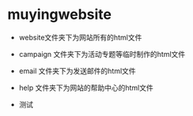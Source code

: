 ﻿muyingwebsite
=============

* website文件夹下为网站所有的html文件

* campaign 文件夹下为活动专题等临时制作的html文件

* email 文件夹下为发送邮件的html文件

* help 文件夹下为网站的帮助中心的html文件

* 测试
